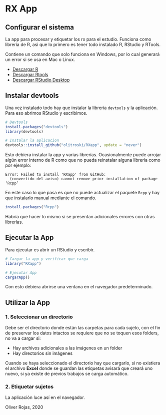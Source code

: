 # RX App

## Configurar el sistema

La app para procesar y etiquetar los rx para el estudio. Funciona como librería de R, asi que lo primero es tener todo instalado R, RStudio y RTools.

Contiene un comando que solo funciona en Windows, por lo cual generará un error si se usa  en Mac o Linux.

* [Descargar R](https://cran.r-project.org/bin/windows/base/)
* [Descargar Rtools](https://cran.r-project.org/bin/windows/Rtools/)
* [Descargar RStudio Desktop](https://rstudio.com/products/rstudio/download/#download)

## Instalar devtools

Una vez instalado todo hay que instalar la librería `devtools` y la aplicación. Para eso abrimos RStudio y escribimos.

```R
# Devtools
install.packages("devtools")
library(devtools)

# Instalar la aplicacion
devtools::install_github("olitroski/RXapp", update = "never")
```

Esto debiera instalar la app y varias librerías. Ocasionalmente puede arrojar algún error interno de R como que no pueda reinstalar alguna librería como por ejemplo:

```
Error: Failed to install 'RXapp' from GitHub:
  (convertido del aviso) cannot remove prior installation of package ‘Rcpp’
```

En este caso lo que pasa es que no puede actualizar el paquete `Rcpp` y hay que instalarlo manual mediante el comando.

```R
install.packages("Rcpp")
```

Habría que hacer lo mismo si se presentan adicionales errores con otras librerías.

## Ejecutar la App

Para ejecutar es abrir un RStudio y escribir.

```R
# Cargar la app y verificar que carga
library("RXapp")

# Ejecutar App
cargarApp()
```

Con esto debiera abrirse una ventana en el navegador predeterminado.

## Utilizar la App

### 1. Seleccionar un directorio

Debe ser el directorio donde están las carpetas para cada sujeto, con el fin de preservar los datos intactos se requiere que no se toquen esos folders, no va a cargar si:

- Hay archivos adicionales a las imágenes en un folder
- Hay directorios sin imágenes

Cuando se haya seleccionado el directorio hay que cargarlo, si no existiera el archivo **Excel** donde se guardan las etiquetas avisará que creará uno nuevo, si ya existe de previos trabajos se carga automático.

### 2. Etiquetar sujetos

La aplicación luce así en el navegador.









Oliver Rojas, 2020